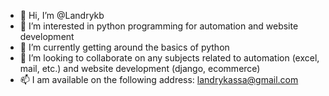 - 👋 Hi, I’m @Landrykb
- 👀 I’m interested in python programming for automation and website development
- 🌱 I’m currently getting around the basics of python
- 💞️ I’m looking to collaborate on any subjects related to automation (excel, mail, etc.) and website development (django, ecommerce)
- 📫 I am available on the following address: landrykassa@gmail.com

<!---
Landrykb/Landrykb is a ✨ special ✨ repository because its `README.md` (this file) appears on your GitHub profile.
You can click the Preview link to take a look at your changes.
--->
